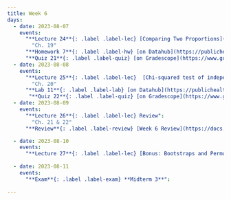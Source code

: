 ```yaml
---
title: Week 6
days:
  - date: 2023-08-07
    events: 
      "**Lecture 24**{: .label .label-lec} [Comparing Two Proportions](https://ph142-ucb.github.io/su23/src/2prop.pdf) and [Chi-Squared Goodness of Fit](https://ph142-ucb.github.io/su23/src/l25-goodnessoffit.pdf)[{recording}](https://bcourses.berkeley.edu/courses/1525581/pages/2prop-and-goodness-of-fit)":
        "Ch. 19" 
      "**Homework 7**{: .label .label-hw} [on Datahub](https://publichealth.datahub.berkeley.edu/hub/user-redirect/git-pull?repo=https%3A%2F%2Fgithub.com%2Fph142-ucb%2Fph142-su23&urlpath=rstudio%2F&branch=main) [(Solutions)](https://ph142-ucb.github.io/su23/src/hw08sol.pdf)" :
      "**Quiz 21**{: .label .label-quiz} [on Gradescope](https://www.gradescope.com/courses/546137) (Due Aug 9th, 10:00 PM PST)":
  - date: 2023-08-08
    events:
      "**Lecture 25**{: .label .label-lec}  [Chi-squared test of independence](https://ph142-ucb.github.io/su23/src/chisquared.pdf)[{videos}](https://bcourses.berkeley.edu/courses/1525581/pages/chi-squred-independence)":
        "Ch. 20"
      "**Lab 11**{: .label .label-lab} [on Datahub](https://publichealth.datahub.berkeley.edu/hub/user-redirect/git-pull?repo=https%3A%2F%2Fgithub.com%2Fph142-ucb%2Fph142-su23&urlpath=rstudio%2F&branch=main) (Due Aug 9th)":
       "**Quiz 22**{: .label .label-quiz} [on Gradescope](https://www.gradescope.com/courses/546137) (Due Aug 10th, 10:00 PM PST)":
  - date: 2023-08-09
    events:
      "**Lecture 26**{: .label .label-lec} Review": 
        "Ch. 21 & 22"
      "**Review**{: .label .label-review} [Week 6 Review](https://docs.google.com/presentation/d/1DqVqFRWRaquW0Z8c8LD-sg9Jtomyo8Bi)":

  - date: 2023-08-10
    events:
      "**Lecture 27**{: .label .label-lec} [Bonus: Bootstraps and Permutations](https://ph142-ucb.github.io/su23/src/bootsperms.pdf)[{videos}](https://bcourses.berkeley.edu/courses/1525581/pages/bonus-bootstraps-and-permutations)":
      
  - date: 2023-08-11
    events:
      "**Exam**{: .label .label-exam} **Midterm 3**":
      
---
```

